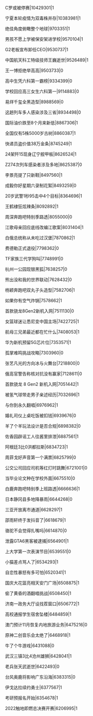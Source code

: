 C罗或被停赛|10429301|1

宁夏本轮疫情为双毒株并存|10383981|1

绝佳角度俯瞰整个地球|9703351|1

男孩不愿上学被保安架进学校|9570104|1

G2老板宣布卸任CEO|9530737|1

中国航天科工特级技师王巍逝世|9526489|1

王一博拒绝举高高|9503733|0

高中生凭六科第一霸榜|9334399|0

学校回应高三女生六科第一|9114883|0

易烊千玺全黑造型|8988569|0

这趟列车多人感染涉及三省|8934498|0

国际油价跌至8个月来新低|8867306|1

全国仅有5株5000岁古树|8860387|1

快递员盗价值38万金条|8745249|1

24架歼15现身辽宁舰甲板|8626524|1

Z274次列车感染者涉及多地|8625387|0

李景亮提了只新鞋|8497560|1

成毅你好星期六录制花絮|8493259|0

20岁武警1秒95击中4个目标|8364696|1

王鹤棣狂炫辣条|8092892|1

周深奔跑吧特别季路透|8055000|0

江歌母亲回应底线改编江歌案|8031404|1

白俄总统称从未吃过汉堡|7870862|1

费德勒正式退役|7798362|0

TF家族三代学狗叫|7748991|0

杭州一公园现银黑狐|7638257|0

熊出没和我的世界联动|7628432|0

杨颖奔跑吧双丸子头造型|7582706|1

如果你有空气炸锅|7578662|1

首款骁龙8Gen2新机入网|7511130|0

女篮球迷让悉尼变中国主场|7422725|1

航母三兄弟最近都在忙什么|7408053|1

华为新机预留5G芯片位|7353571|1

孤掌难鸣挑战攻略|7303960|0

张艺凡光的方向冰与火舞台|7218800|0

俄高官警告称核对抗没有赢家|7128611|0

首款骁龙 8 Gen2 新机入网|7051442|1

被氢气球带走男子亲述经历|7032696|1

与你到永久翻唱|6976962|1

婚礼司仪上桌吃饭被扣钱|6939676|0

羊了个羊玩法设计是否合规|6898382|0

佐香园辟谣工人往酱里排泄|6887561|1

阿根廷3比0洪都拉斯|6834723|1

周菲戈好声音第一个满票|6825799|0

公交公司回应司机等红灯时跳舞|6721001|0

当毕业论文种在学校外面|6675510|0

白鹿奔跑吧特别季上班路透|6666636|1

日本静冈县多地降暴雨|6644268|0

三亚开放离市通道|6628297|1

邵雨轩终于发抖音了|6618679|1

骆驼不会觉得扎嘴吗|6614870|0

泄露GTA6黑客被逮捕|6564901|1

上大学第一次表演节目|6539551|0

小猫差点骂人了|6534293|1

自恋性暴怒有多可怕|6520341|1

国庆大花篮亮相天安门广场|6508875|1

偷了黄昏的酒翻唱挑战|6508450|1

济南一政务大厅设找茬窗口|6506772|1

高校通报学生宿舍坠楼|6484859|1

澳门预计11月恢复内地旅游业务|6475216|0

原神二创音乐会太绝了|6468918|1

牛了个牛游戏|6431088|0

武汉三镇3比4沧州雄狮|6428041|1

老兵张天武逝世|6422493|0

台风奥鹿将影响广东沿海|6383315|0

伊戈达拉续约勇士|6377567|1

考研预报名开始|6354678|1

2022触地即燃总决赛开赛|6206995|1

